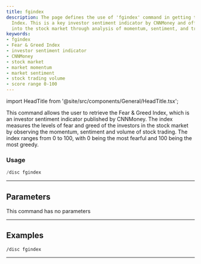 ```yaml
---
title: fgindex
description: The page defines the use of 'fgindex' command in getting the Fear & Greed
  Index. This is a key investor sentiment indicator by CNNMoney and offers insights
  into the stock market through analysis of momentum, sentiment, and trading volume.
keywords:
- fgindex
- Fear & Greed Index
- investor sentiment indicator
- CNNMoney
- stock market
- market momentum
- market sentiment
- stock trading volume
- score range 0-100
---
```


import HeadTitle from '@site/src/components/General/HeadTitle.tsx';

<HeadTitle title="fgindex - Discovery - Discord - Reference | OpenBB Bot Docs" />

This command allows the user to retrieve the Fear & Greed Index, which is an investor sentiment indicator published by CNNMoney. The index measures the levels of fear and greed of the investors in the stock market by observing the momentum, sentiment and volume of stock trading. The index ranges from 0 to 100, with 0 being the most fearful and 100 being the most greedy.

### Usage

```python wordwrap
/disc fgindex
```

---

## Parameters

This command has no parameters



---

## Examples

```
/disc fgindex
```
---
